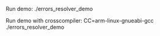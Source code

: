 
Run demo:
./errors_resolver_demo

Run demo with crosscompiler:
CC=arm-linux-gnueabi-gcc ./errors_resolver_demo
